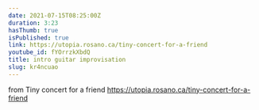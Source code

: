 ```yaml
---
date: 2021-07-15T08:25:00Z
duration: 3:23
hasThumb: true
isPublished: true
link: https://utopia.rosano.ca/tiny-concert-for-a-friend
youtube_id: fYOrrzkXbdQ
title: intro guitar improvisation
slug: kr4ncuao
---
```

from Tiny concert for a friend https://utopia.rosano.ca/tiny-concert-for-a-friend
